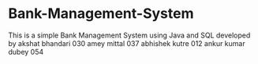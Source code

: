 # Bank-Management-System
This is a simple Bank Management System using Java and SQL
developed by akshat bhandari 030
amey mittal 037
abhishek kutre 012
ankur kumar dubey 054
